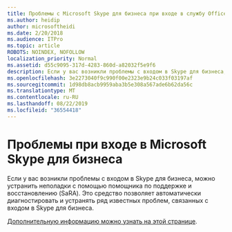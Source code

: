 ```yaml
---
title: Проблемы с Microsoft Skype для бизнеса при входе в службу Office 365
ms.author: heidip
author: microsoftheidi
ms.date: 2/20/2018
ms.audience: ITPro
ms.topic: article
ROBOTS: NOINDEX, NOFOLLOW
localization_priority: Normal
ms.assetid: d55c9095-317d-4283-860d-a82032f5e9f6
description: Если у вас возникли проблемы с входом в Skype для бизнеса, можно устранить неполадки с помощью помощника по поддержке и восстановлению (SaRA). Это средство позволяет автоматически диагностировать и устранять ряд известных проблем, связанных с входом в Skype для бизнеса.
ms.openlocfilehash: 3e2273040f9c990f00e2323e9b24c033f03197af
ms.sourcegitcommit: 1d98db8acb9959aba3b5e308a567ade6b62da56c
ms.translationtype: MT
ms.contentlocale: ru-RU
ms.lasthandoff: 08/22/2019
ms.locfileid: "36554418"
---
```

# <a name="problems-signing-in-to-microsoft-skype-for-business"></a>Проблемы при входе в Microsoft Skype для бизнеса

Если у вас возникли проблемы с входом в Skype для бизнеса, можно устранить неполадки с помощью помощника по поддержке и восстановлению (SaRA). Это средство позволяет автоматически диагностировать и устранять ряд известных проблем, связанных с входом в Skype для бизнеса.
  
[Дополнительную информацию можно узнать на этой странице](https://support.microsoft.com/help/4087361/troubleshooting-office-365-issues-signing-in-to-skype-for-business).
  

